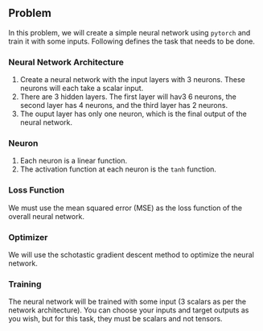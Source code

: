 ## Problem
In this problem, we will create a simple neural network using `pytorch` and train it with some inputs. Following defines the task that needs to be done.


### Neural Network Architecture
1. Create a neural network with the input layers with 3 neurons. These neurons will each take a scalar input.
2. There are 3 hidden layers. The first layer will hav3 6 neurons, the second layer has 4 neurons, and the third layer has 2 neurons.
3. The ouput layer has only one neuron, which is the final output of the neural network.

### Neuron
1. Each neuron is a linear function.
2. The activation function at each neuron is the `tanh` function.

### Loss Function
We must use the mean squared error (MSE) as the loss function of the overall neural network.

### Optimizer
We will use the schotastic gradient descent method to optimize the neural network.

### Training
The neural network will be trained with some input (3 scalars as per the network architecture). You can choose your inputs and target outputs as you wish, but for this task, they must be scalars and not tensors.
